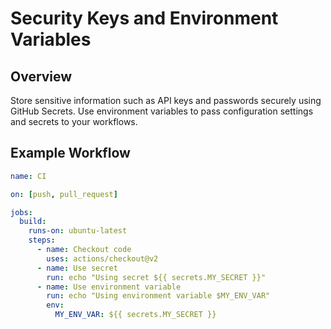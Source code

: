 # Security Keys and Environment Variables

## Overview

Store sensitive information such as API keys and passwords securely using GitHub Secrets. Use environment variables to pass configuration settings and secrets to your workflows.

## Example Workflow

```yaml
name: CI

on: [push, pull_request]

jobs:
  build:
    runs-on: ubuntu-latest
    steps:
      - name: Checkout code
        uses: actions/checkout@v2
      - name: Use secret
        run: echo "Using secret ${{ secrets.MY_SECRET }}"
      - name: Use environment variable
        run: echo "Using environment variable $MY_ENV_VAR"
        env:
          MY_ENV_VAR: ${{ secrets.MY_SECRET }}
```
